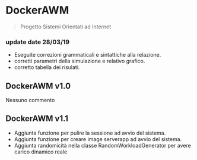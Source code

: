 # DockerAWM
> Progetto Sistemi Orientati ad Internet
### update date 28/03/19
* Eseguite correzioni grammaticali e sintattiche alla relazione.
* corretti parametri della simulazione e relativo grafico.
* corretto tabella dei risulati.

## DockerAWM v1.0
Nessuno commento
## DockerAWM v1.1
* Aggiunta funzione per pulire la sessione ad avvio del sistema.
* Aggiunta funzione per creare image serverapp ad avvio del sistema.
* Aggiunta randomicità nella classe RandomWorkloadGenerator per avere carico dinamico reale

